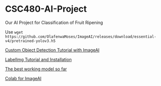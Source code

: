 # CSC480-AI-Project
Our AI Project for Classification of Fruit Ripening

Use `wget https://github.com/OlafenwaMoses/ImageAI/releases/download/essential-v4/pretrained-yolov3.h5`

[Custom Object Detection Tutorial with ImageAI](https://medium.com/deepquestai/train-object-detection-ai-with-6-lines-of-code-6d087063f6ff)

[LabelImg Tutorial and Installation](https://medium.com/deepquestai/object-detection-training-preparing-your-custom-dataset-6248679f0d1d)

[The best working model so far](https://drive.google.com/file/d/1RAwRUamLSlTo7KKhM-RGVVBmYPersWGd/view?usp=sharing)

[Colab for ImageAI](https://colab.research.google.com/drive/1R6t5MfFc3JnhZB-UmTjWLbEetBZ22agg)
